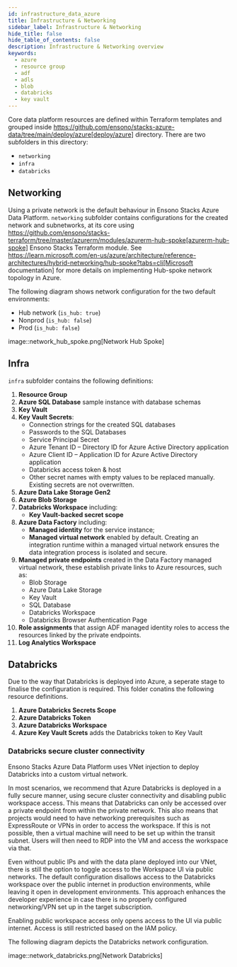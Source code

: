 ```yaml
---
id: infrastructure_data_azure
title: Infrastructure & Networking
sidebar_label: Infrastructure & Networking
hide_title: false
hide_table_of_contents: false
description: Infrastructure & Networking overview
keywords:
  - azure
  - resource group
  - adf
  - adls
  - blob
  - databricks
  - key vault
---
```


Core data platform resources are defined within Terraform templates and grouped inside
https://github.com/ensono/stacks-azure-data/tree/main/deploy/azure[deploy/azure] directory.
There are two subfolders in this directory:

* `networking`
* `infra`
* `databricks`

## Networking

Using a private network is the default behaviour in Ensono Stacks Azure Data Platform. `networking`
subfolder contains configurations for the created network and subnetworks, at its core using
https://github.com/ensono/stacks-terraform/tree/master/azurerm/modules/azurerm-hub-spoke[azurerm-hub-spoke]
Ensono Stacks Terraform module.  See https://learn.microsoft.com/en-us/azure/architecture/reference-architectures/hybrid-networking/hub-spoke?tabs=cli[Microsoft documentation] for more details on implementing Hub-spoke network topology in Azure.

The following diagram shows network configuration for the two default environments:

* Hub network (`is_hub: true`)
* Nonprod (`is_hub: false`)
* Prod (`is_hub: false`)

image::network_hub_spoke.png[Network Hub Spoke]

## Infra

`infra` subfolder contains the following definitions:

1. **Resource Group**
2. **Azure SQL Database** sample instance with database schemas
3. **Key Vault**
4. **Key Vault Secrets**:
    * Connection strings for the created SQL databases
    * Passwords to the SQL Databases
    * Service Principal Secret
    * Azure Tenant ID – Directory ID for Azure Active Directory application
    * Azure Client ID – Application ID for Azure Active Directory application
    * Databricks access token & host
    * Other secret names with empty values to be replaced manually. Existing secrets are not
    overwritten.
5. **Azure Data Lake Storage Gen2**
6. **Azure Blob Storage**
7. **Databricks Workspace** including:
    * **Key Vault-backed secret scope**
8. **Azure Data Factory** including:
    * **Managed identity** for the service instance;
    * **Managed virtual network** enabled by default. Creating an integration runtime within
    a managed virtual network ensures the data integration process is isolated and secure.
9. **Managed private endpoints** created in the Data Factory managed virtual network, these
   establish private links to Azure resources, such as:
    * Blob Storage
    * Azure Data Lake Storage
    * Key Vault
    * SQL Database
    * Databricks Workspace
    * Databricks Browser Authentication Page
10. **Role assignments** that assign ADF managed identity roles to access the resources linked by
   the private endpoints.
11. **Log Analytics Workspace**

## Databricks

Due to the way that Databricks is deployed into Azure, a seperate stage to finalise the configuration is required. This folder conatins the following resource definitions.

1. **Azure Databricks Secrets Scope**
2. **Azure Databricks Token** 
3. **Azure Databricks Workspace**
4. **Azure Key Vault Screts** adds the Databricks token to Key Vault

### Databricks secure cluster connectivity

Ensono Stacks Azure Data Platform uses VNet injection to deploy Databricks into a custom virtual network.

In most scenarios, we recommend that Azure Databricks is deployed in a fully secure manner, using secure cluster connectivity and disabling public workspace access. This means that Databricks can only be accessed over a private endpoint from within the private network. This also means that projects would need to have networking prerequisites such as ExpressRoute or VPNs in order to access the workspace. If this is not possible, then a virtual machine will need to be set up within the transit subnet. Users will then need to RDP into the VM and access the workspace via that.

Even without public IPs and with the data plane deployed into our VNet, there is still the option to toggle access to the Workspace UI via public networks. The default configuration disallows access to the Databricks workspace over the public internet in production environments, while leaving it open in development environments. This approach enhances the developer experience in case there is no properly configured networking/VPN set up in the target subscription.

Enabling public workspace access only opens access to the UI via public internet. Access is still restricted based on the IAM policy.

The following diagram depicts the Databricks network configuration.

image::network_databricks.png[Network Databricks]
